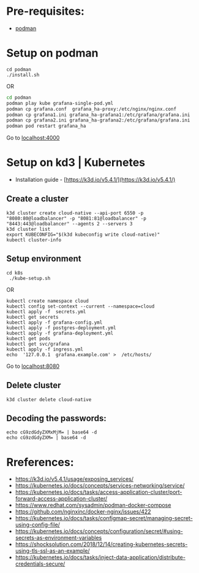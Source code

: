 # Pre-requisites:
- [podman](https://podman.io/getting-started/installation)
# Setup on podman
```
cd podman
./install.sh
```
OR
```bash
cd podman
podman play kube grafana-single-pod.yml
podman cp grafana.conf  grafana_ha-proxy:/etc/nginx/nginx.conf
podman cp grafana1.ini grafana_ha-grafana1:/etc/grafana/grafana.ini    
podman cp grafana2.ini grafana_ha-grafana2:/etc/grafana/grafana.ini
podman pod restart grafana_ha
```

Go to [localhost:4000](http://localhost:4000)

# Setup on kd3 | Kubernetes
- Installation guide - [https://k3d.io/v5.4.1/](https://k3d.io/v5.4.1/)
## Create a cluster
```
k3d cluster create cloud-native --api-port 6550 -p "8080:80@loadbalancer" -p "8081:81@loadbalancer" -p "8443:443@loadbalancer" --agents 2 --servers 3
k3d cluster list
export KUBECONFIG="$(k3d kubeconfig write cloud-native)"
kubectl cluster-info
```
## Setup environment
```
cd k8s
 ./kube-setup.sh 
```
 OR
```
kubectl create namespace cloud
kubectl config set-context --current --namespace=cloud
kubectl apply -f  secrets.yml
kubectl get secrets
kubectl apply -f grafana-config.yml
kubectl apply -f postgres-deployment.yml
kubectl apply -f grafana-deployment.yml
kubectl get pods
kubectl get svc/grafana
kubectl apply -f ingress.yml 
echo  '127.0.0.1  grafana.example.com' >  /etc/hosts/
```
Go to [localhost:8080](http://localhost:8080)

## Delete cluster
```
k3d cluster delete cloud-native
```
## Decoding the passwords:
```
echo cG9zdGdyZXMxMjM= | base64 -d
echo cG9zdGdyZXM= | base64 -d
```

# Rreferences:
- https://k3d.io/v5.4.1/usage/exposing_services/
- https://kubernetes.io/docs/concepts/services-networking/service/
- https://kubernetes.io/docs/tasks/access-application-cluster/port-forward-access-application-cluster/
- https://www.redhat.com/sysadmin/podman-docker-compose
- https://github.com/nginxinc/docker-nginx/issues/422
- https://kubernetes.io/docs/tasks/configmap-secret/managing-secret-using-config-file/
- https://kubernetes.io/docs/concepts/configuration/secret/#using-secrets-as-environment-variables
- https://shocksolution.com/2018/12/14/creating-kubernetes-secrets-using-tls-ssl-as-an-example/
- https://kubernetes.io/docs/tasks/inject-data-application/distribute-credentials-secure/